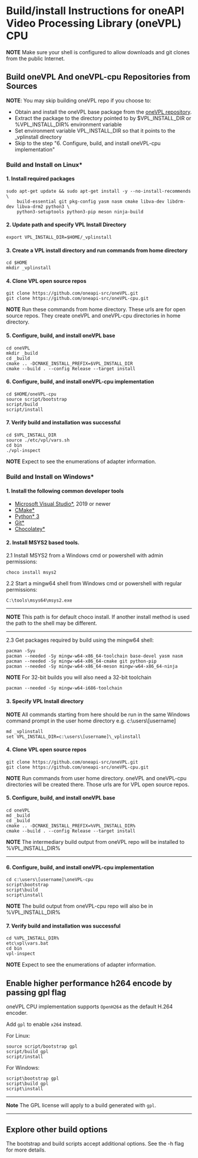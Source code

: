 # Build/install Instructions for oneAPI Video Processing Library (oneVPL) CPU

**NOTE** Make sure your shell is configured to allow downloads and git clones from the
  public Internet.
  
  
## Build oneVPL And oneVPL-cpu Repositories from Sources
**NOTE**: You may skip building oneVPL repo if you choose to:
- Obtain and install the oneVPL base package from the
[oneVPL repository](https://github.com/oneapi-src/oneVPL).
- Extract the package to the directory pointed to by $VPL_INSTALL_DIR or %VPL_INSTALL_DIR% environment variable
- Set environment variable VPL_INSTALL_DIR so that it points to the _vplinstall directory
- Skip to the step "6. Configure, build, and install oneVPL-cpu implementation"

### Build and Install on Linux*

#### 1. Install required packages

```
sudo apt-get update && sudo apt-get install -y --no-install-recommends \
    build-essential git pkg-config yasm nasm cmake libva-dev libdrm-dev libva-drm2 python3 \
    python3-setuptools python3-pip meson ninja-build
```
#### 2. Update path and specify VPL Install Directory
```
export VPL_INSTALL_DIR=$HOME/_vplinstall
```
#### 3. Create a VPL install directory and run commands from home directory
```
cd $HOME
mkdir _vplinstall
```

#### 4. Clone VPL open source repos
```
git clone https://github.com/oneapi-src/oneVPL.git
git clone https://github.com/oneapi-src/oneVPL-cpu.git
```
**NOTE** Run these commands from home directory. These urls are for open source repos. They create oneVPL and oneVPL-cpu directories in home directory.

#### 5. Configure, build, and install oneVPL base
```
cd oneVPL
mkdir _build
cd _build
cmake .. -DCMAKE_INSTALL_PREFIX=$VPL_INSTALL_DIR
cmake --build . --config Release --target install
```

#### 6. Configure, build, and install oneVPL-cpu implementation
```		
cd $HOME/oneVPL-cpu
source script/bootstrap
script/build
script/install
```

#### 7. Verify build and installation was successful
```		
cd $VPL_INSTALL_DIR
source ./etc/vpl/vars.sh
cd bin
./vpl-inspect
```
**NOTE** Expect to see the enumerations of adapter information. 

### Build and Install on Windows*

#### 1. Install the following common developer tools

- [Microsoft Visual Studio*](https://visualstudio.microsoft.com/), 2019 or newer
- [CMake*](https://cmake.org/)
- [Python* 3](https://www.python.org/)
- [Git*](https://git-scm.com/)
- [Chocolatey*](http://chocolatey.org)

#### 2. Install MSYS2 based tools.

2.1 Install MSYS2 from a Windows cmd or powershell with admin permissions:
```
choco install msys2
```

2.2 Start a mingw64 shell from Windows cmd or powershell with regular permissions:
```
C:\tools\msys64\msys2.exe
```
---

**NOTE** This path is for default choco install. If another install method is
used the path to the shell may be different.

---
2.3 Get packages required by build using the mingw64 shell:
```
pacman -Syu
pacman --needed -Sy mingw-w64-x86_64-toolchain base-devel yasm nasm
pacman --needed -Sy mingw-w64-x86_64-cmake git python-pip
pacman --needed -Sy mingw-w64-x86_64-meson mingw-w64-x86_64-ninja
```

**NOTE** For 32-bit builds you will also need a 32-bit toolchain
```
pacman --needed -Sy mingw-w64-i686-toolchain
```

#### 3. Specify VPL Install directory

**NOTE** All commands starting from here should be run in the same Windows command prompt 
in the user home directory e.g. c:\users\\[username] 

```
md _vplinstall 
set VPL_INSTALL_DIR=c:\users\[username]\_vplinstall
```

#### 4. Clone VPL open source repos
```
git clone https://github.com/oneapi-src/oneVPL.git
git clone https://github.com/oneapi-src/oneVPL-cpu.git
```
**NOTE** Run commands from user home directory. oneVPL and oneVPL-cpu directories will be created there.
Those urls are for VPL open source repos.
	
#### 5. Configure, build, and install oneVPL base
```
cd oneVPL
md _build
cd _build
cmake .. -DCMAKE_INSTALL_PREFIX=%VPL_INSTALL_DIR%
cmake --build . --config Release --target install
```
**NOTE** The intermediary build output from oneVPL repo will be installed to %VPL_INSTALL_DIR%

---
#### 6. Configure, build, and install oneVPL-cpu implementation
```
cd c:\users\[username]\oneVPL-cpu
script\bootstrap
script\build
script\install
```		
**NOTE** The build output from oneVPL-cpu repo will also be in %VPL_INSTALL_DIR%

#### 7. Verify build and installation was successful
```		
cd %VPL_INSTALL_DIR%
etc\vpl\vars.bat
cd bin
vpl-inspect
```
**NOTE** Expect to see the enumerations of adapter information. 

## Enable higher performance h264 encode by passing gpl flag

oneVPL CPU implementation supports `OpenH264` as the default H.264 encoder.

Add `gpl` to enable `x264` instead.

For Linux:

```
source script/bootstrap gpl
script/build gpl
script/install
```

For Windows:

```
script\bootstrap gpl
script\build gpl
script\install
```

---

**Note** The GPL license will apply to a build generated with `gpl`.

---

## Explore other build options
The bootstrap and build scripts accept additional options. See the -h flag for more details.


